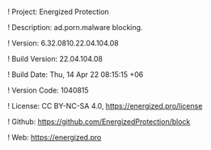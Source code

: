 ! Project: Energized Protection

! Description: ad.porn.malware blocking.

! Version: 6.32.0810.22.04.104.08

! Build Version: 22.04.104.08

! Build Date: Thu, 14 Apr 22 08:15:15 +06

! Version Code: 1040815

! License: CC BY-NC-SA 4.0, https://energized.pro/license

! Github: https://github.com/EnergizedProtection/block

! Web: https://energized.pro
